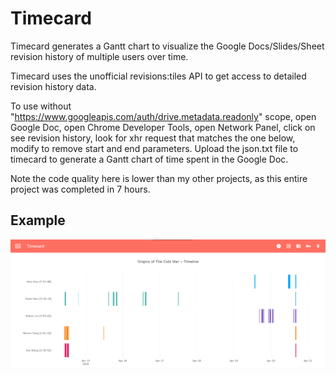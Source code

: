 # Timecard
Timecard generates a Gantt chart to visualize the Google Docs/Slides/Sheet revision history of multiple users over time. 

Timecard uses the unofficial revisions:tiles API to get access to detailed revision history data.

To use without "https://www.googleapis.com/auth/drive.metadata.readonly" scope, open Google Doc, open Chrome Developer Tools, open Network Panel, click on see revision history, look for xhr request that matches the one below, modify to remove start and end parameters. Upload the json.txt file to timecard to generate a Gantt chart of time spent in the Google Doc.

Note the code quality here is lower than my other projects, as this entire project was completed in 7 hours.

## Example
![Screenshot](https://raw.githubusercontent.com/steventango/timecard/master/screenshot.png)
